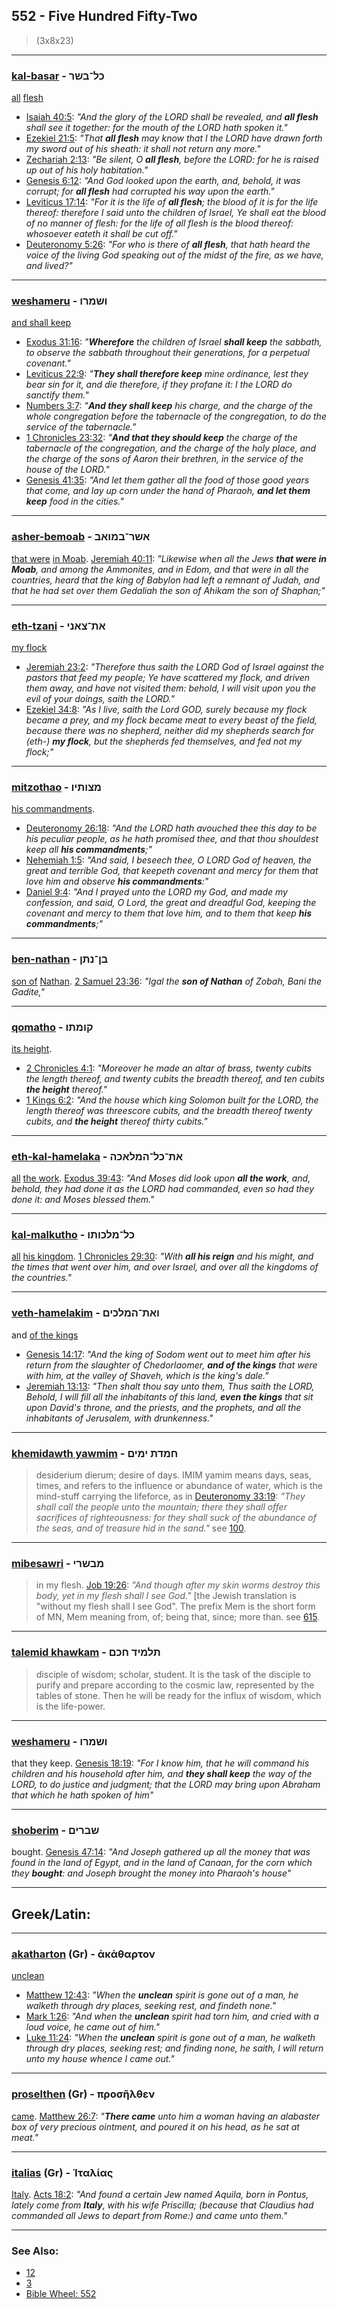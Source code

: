 ## 552 - Five Hundred Fifty-Two
> (3x8x23)

---

### [kal-basar](/keys/KL-BShR) - כל־בשר
[all](https://biblehub.com/hebrew/chol_3605.htm) [flesh](https://biblehub.com/hebrew/basar_1320.htm)

- [Isaiah 40:5](https://biblehub.com/isaiah/40-5.htm): *"And the glory of the LORD shall be revealed, and **all flesh** shall see it together: for the mouth of the LORD hath spoken it."*
- [Ezekiel 21:5](https://biblehub.com/ezekiel/21-5.htm): *"That **all flesh** may know that I the LORD have drawn forth my sword out of his sheath: it shall not return any more."*
- [Zechariah 2:13](https://biblehub.com/zechariah/2-13.htm): *"Be silent, O **all flesh**, before the LORD: for he is raised up out of his holy habitation."*
- [Genesis 6:12](https://biblehub.com/genesis/6-12.htm): *"And God looked upon the earth, and, behold, it was corrupt; for **all flesh** had corrupted his way upon the earth."*
- [Leviticus 17:14](https://biblehub.com/leviticus/17-14.htm): *"For it is the life of **all flesh**; the blood of it is for the life thereof: therefore I said unto the children of Israel, Ye shall eat the blood of no manner of flesh: for the life of all flesh is the blood thereof: whosoever eateth it shall be cut off."*
- [Deuteronomy 5:26](https://biblehub.com/deuteronomy/5-26.htm): *"For who is there of **all flesh**, that hath heard the voice of the living God speaking out of the midst of the fire, as we have, and lived?"*

---

### [weshameru](/keys/VShMRV) - ושמרו
[and shall keep](https://biblehub.com/hebrew/veshameru_8104.htm)

- [Exodus 31:16](https://biblehub.com/exodus/31-16.htm): *"**Wherefore** the children of Israel **shall keep** the sabbath, to observe the sabbath throughout their generations, for a perpetual covenant."*
- [Leviticus 22:9](https://biblehub.com/leviticus/22-9.htm): *"**They shall therefore keep** mine ordinance, lest they bear sin for it, and die therefore, if they profane it: I the LORD do sanctify them."*
- [Numbers 3:7](https://biblehub.com/numbers/3-7.htm): *"**And they shall keep** his charge, and the charge of the whole congregation before the tabernacle of the congregation, to do the service of the tabernacle."*
- [1 Chronicles 23:32](https://biblehub.com/1_chronicles/23-32.htm): *"**And that they should keep** the charge of the tabernacle of the congregation, and the charge of the holy place, and the charge of the sons of Aaron their brethren, in the service of the house of the LORD."*
- [Genesis 41:35](https://biblehub.com/genesis/41-35.htm): *"And let them gather all the food of those good years that come, and lay up corn under the hand of Pharaoh, **and let them keep** food in the cities."*

---

### [asher-bemoab](/keys/AShR-BMVAB) - אשר־במואב
[that were](https://biblehub.com/hebrew/asher_834.htm) [in Moab](https://biblehub.com/hebrew/bemoav_4124.htm). [Jeremiah 40:11](https://biblehub.com/jeremiah/40-11.htm): *"Likewise when all the Jews **that were in Moab**, and among the Ammonites, and in Edom, and that were in all the countries, heard that the king of Babylon had left a remnant of Judah, and that he had set over them Gedaliah the son of Ahikam the son of Shaphan;"*

---

### [eth-tzani](/keys/ATh-TzANI) - את־צאני
[my flock](https://biblehub.com/hebrew/tzoni_6629.htm)

- [Jeremiah 23:2](https://biblehub.com/jeremiah/23-2.htm): *"Therefore thus saith the LORD God of Israel against the pastors that feed my people; Ye have scattered my flock, and driven them away, and have not visited them: behold, I will visit upon you the evil of your doings, saith the LORD."*
- [Ezekiel 34:8](https://biblehub.com/ezekiel/34-8.htm): *"As I live, saith the Lord GOD, surely because my flock became a prey, and my flock became meat to every beast of the field, because there was no shepherd, neither did my shepherds search for (eth-) **my flock**, but the shepherds fed themselves, and fed not my flock;"*

---

### [mitzothao](/keys/MTzVThIV) - מצותיו
[his commandments](https://biblehub.com/hebrew/mitzvotav_4687.htm).

- [Deuteronomy 26:18](https://biblehub.com/deuteronomy/26-18.htm): *"And the LORD hath avouched thee this day to be his peculiar people, as he hath promised thee, and that thou shouldest keep all **his commandments**;"*
- [Nehemiah 1:5](https://biblehub.com/nehemiah/1-5.htm): *"And said, I beseech thee, O LORD God of heaven, the great and terrible God, that keepeth covenant and mercy for them that love him and observe **his commandments**:"*
- [Daniel 9:4](https://biblehub.com/daniel/9-4.htm): *"And I prayed unto the LORD my God, and made my confession, and said, O Lord, the great and dreadful God, keeping the covenant and mercy to them that love him, and to them that keep **his commandments**;"*

---

### [ben-nathan](/keys/BN-NThN) - בן־נתן
[son of](https://biblehub.com/hebrew/ben_1121.htm) [Nathan](https://biblehub.com/hebrew/natan_5416.htm). [2 Samuel 23:36](https://biblehub.com/2_samuel/23-36.htm): *"Igal the **son of Nathan** of Zobah, Bani the Gadite,"*

---

### [qomatho](/keys/QVMThV) - קומתו
[its height](https://biblehub.com/hebrew/komato_6967.htm).

- [2 Chronicles 4:1](https://biblehub.com/2_chronicles/4-1.htm): *"Moreover he made an altar of brass, twenty cubits the length thereof, and twenty cubits the breadth thereof, and ten cubits **the height** thereof."*
- [1 Kings 6:2](https://biblehub.com/1_kings/6-2.htm): *"And the house which king Solomon built for the LORD, the length thereof was threescore cubits, and the breadth thereof twenty cubits, and **the height** thereof thirty cubits."*

---

### [eth-kal-hamelaka](/keys/ATh-KL-HMLAKH) - את־כל־המלאכה
[all](https://biblehub.com/hebrew/kol_3605.htm) [the work](https://biblehub.com/hebrew/hammelachah_4399.htm). [Exodus 39:43](https://biblehub.com/exodus/39-43.htm): *"And Moses did look upon **all the work**, and, behold, they had done it as the LORD had commanded, even so had they done it: and Moses blessed them."*

---

### [kal-malkutho](/keys/KL-MLKVThV) - כל־מלכותו
[all](https://biblehub.com/hebrew/kol_3605.htm) [his kingdom](https://biblehub.com/hebrew/malchuto_4438.htm). [1 Chronicles 29:30](https://biblehub.com/1_chronicles/29-30.htm): *"With **all his reign** and his might, and the times that went over him, and over Israel, and over all the kingdoms of the countries."*

---

### [veth-hamelakim](/keys/VATh-HMLKIM) - ואת־המלכים
and [of the kings](https://biblehub.com/hebrew/hammelachim_4428.htm)

- [Genesis 14:17](https://biblehub.com/genesis/14-17.htm): *"And the king of Sodom went out to meet him after his return from the slaughter of Chedorlaomer, **and of the kings** that were with him, at the valley of Shaveh, which is the king's dale."*
- [Jeremiah 13:13](https://biblehub.com/jeremiah/13-13.htm): *"Then shalt thou say unto them, Thus saith the LORD, Behold, I will fill all the inhabitants of this land, **even the kings** that sit upon David's throne, and the priests, and the prophets, and all the inhabitants of Jerusalem, with drunkenness."*

---

### [khemidawth yawmim](/keys/ChMDTh.IMIM) - חמדת ימים
> desiderium dierum; desire of days. IMIM yamim means days, seas, times, and refers to the influence or abundance of water, which is the mind-stuff carrying the lifeforce, as in [Deuteronomy 33:19](http://biblehub.com/deuteronomy/33-19.htm): *"They shall call the people unto the mountain; there they shall offer sacrifices of righteousness: for they shall suck of the abundance of the seas, and of treasure hid in the sand."* see [100](100).

---

### [mibesawri](/keys/MBShRI) - מבשרי
> in my flesh. [Job 19:26](http://biblehub.com/job/19-26.htm): *"And though after my skin worms destroy this body, yet in my flesh shall I see God."* [the Jewish translation is "without my flesh shall I see God". The prefix Mem is the short form of MN, Mem meaning from, of; being that, since; more than. see [615](615).

---

### [talemid khawkam](/keys/ThLMID.ChKM) - תלמיד חכם
> disciple of wisdom; scholar, student. It is the task of the disciple to purify and prepare according to the cosmic law, represented by the tables of stone. Then he will be ready for the influx of wisdom, which is the life-power.

---

### [weshameru](/keys/VShMRV) - ושמרו
that they keep. [Genesis 18:19](https://biblehub.com/genesis/18-19.htm): *"For I know him, that he will command his children and his household after him, and **they shall keep** the way of the LORD, to do justice and judgment; that the LORD may bring upon Abraham that which he hath spoken of him"*

---

### [shoberim](/keys/ShBRIM) - שברים
bought. [Genesis 47:14](https://biblehub.com/genesis/47-14.htm): *"And Joseph gathered up all the money that was found in the land of Egypt, and in the land of Canaan, for the corn which they **bought**: and Joseph brought the money into Pharaoh's house"*

---

## Greek/Latin:

---

### [akatharton](/greek?word=akatharton) (Gr) - ἀκάθαρτον
[unclean](https://biblehub.com/greek/akatharton_169.htm)

- [Matthew 12:43](https://biblehub.com/text/matthew/12-43.htm): *"When the **unclean** spirit is gone out of a man, he walketh through dry places, seeking rest, and findeth none."*
- [Mark 1:26](https://biblehub.com/text/mark/1-26.htm): *"And when the **unclean** spirit had torn him, and cried with a loud voice, he came out of him."*
- [Luke 11:24](https://biblehub.com/text/luke/11-24.htm): *"When the **unclean** spirit is gone out of a man, he walketh through dry places, seeking rest; and finding none, he saith, I will return unto my house whence I came out."*

---

### [proselthen](/greek?word=proshlthen) (Gr) - προσῆλθεν
[came](https://biblehub.com/greek/prose_lthen_4334.htm). [Matthew 26:7](https://biblehub.com/text/matthew/26-7.htm): *"**There came** unto him a woman having an alabaster box of very precious ointment, and poured it on his head, as he sat at meat."*

---

### [italias](/greek?word=italias) (Gr) - Ἰταλίας
[Italy](https://biblehub.com/greek/italias_2482.htm). [Acts 18:2](https://biblehub.com/text/acts/18-2.htm): *"And found a certain Jew named Aquila, born in Pontus, lately come from **Italy**, with his wife Priscilla; (because that Claudius had commanded all Jews to depart from Rome:) and came unto them."*

---

### See Also:

- [12](12)
- [3](3)
- [Bible Wheel: 552](https://www.biblewheel.com//GR/GR_Database.php?SearchBy_Gematria=552)

